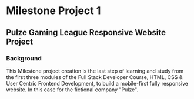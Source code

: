 # Milestone Project 1
## Pulze Gaming League Responsive Website Project 
### Background 
This Milestone project creation is the last step of learning and study from the first three modules of the Full Stack Developer Course, HTML, CSS & User Centric Frontend Development, to build a mobile-first fully responsive website. In this case for the fictional company "Pulze". 
